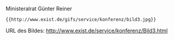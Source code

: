 Ministeralrat Günter Reiner

```{=mediawiki}
{{http://www.exist.de/gifs/service/konferenz/bild3.jpg}}
```
URL des Bildes: <http://www.exist.de/service/konferenz/Bild3.html>
